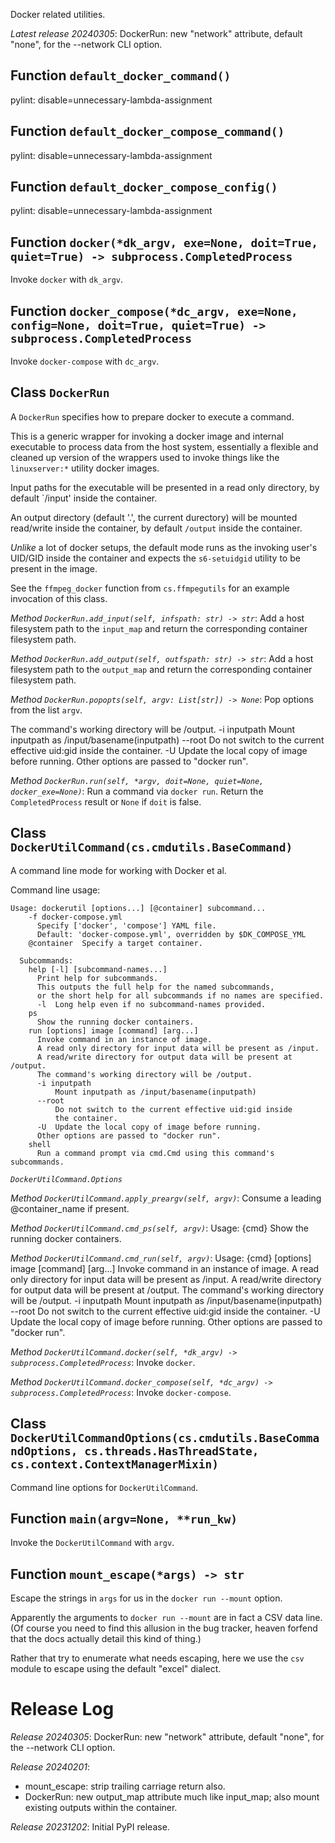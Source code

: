 Docker related utilities.

*Latest release 20240305*:
DockerRun: new "network" attribute, default "none", for the --network CLI option.

## Function `default_docker_command()`

pylint: disable=unnecessary-lambda-assignment

## Function `default_docker_compose_command()`

pylint: disable=unnecessary-lambda-assignment

## Function `default_docker_compose_config()`

pylint: disable=unnecessary-lambda-assignment

## Function `docker(*dk_argv, exe=None, doit=True, quiet=True) -> subprocess.CompletedProcess`

Invoke `docker` with `dk_argv`.

## Function `docker_compose(*dc_argv, exe=None, config=None, doit=True, quiet=True) -> subprocess.CompletedProcess`

Invoke `docker-compose` with `dc_argv`.

## Class `DockerRun`

A `DockerRun` specifies how to prepare docker to execute a command.

This is a generic wrapper for invoking a docker image and
internal executable to process data from the host system,
essentially a flexible and cleaned up version of the wrappers
used to invoke things like the `linuxserver:*` utility docker
images.

Input paths for the executable will be presented in a read
only directory, by default `/input' inside the container.

An output directory (default '.', the current durectory) will
be mounted read/write inside the container, by default `/output`
inside the container.

_Unlike_ a lot of docker setups, the default mode runs as the
invoking user's UID/GID inside the container and expects the
`s6-setuidgid` utility to be present in the image.

See the `ffmpeg_docker` function from `cs.ffmpegutils` for
an example invocation of this class.

*Method `DockerRun.add_input(self, infspath: str) -> str`*:
Add a host filesystem path to the `input_map`
and return the corresponding container filesystem path.

*Method `DockerRun.add_output(self, outfspath: str) -> str`*:
Add a host filesystem path to the `output_map`
and return the corresponding container filesystem path.

*Method `DockerRun.popopts(self, argv: List[str]) -> None`*:
Pop options from the list `argv`.

The command's working directory will be /output.
-i inputpath
    Mount inputpath as /input/basename(inputpath)
--root
    Do not switch to the current effective uid:gid inside
    the container.
-U  Update the local copy of image before running.
Other options are passed to "docker run".

*Method `DockerRun.run(self, *argv, doit=None, quiet=None, docker_exe=None)`*:
Run a command via `docker run`.
Return the `CompletedProcess` result or `None` if `doit` is false.

## Class `DockerUtilCommand(cs.cmdutils.BaseCommand)`

A command line mode for working with Docker et al.

Command line usage:

    Usage: dockerutil [options...] [@container] subcommand...
        -f docker-compose.yml
          Specify ['docker', 'compose'] YAML file.
          Default: 'docker-compose.yml', overridden by $DK_COMPOSE_YML
        @container  Specify a target container.

      Subcommands:
        help [-l] [subcommand-names...]
          Print help for subcommands.
          This outputs the full help for the named subcommands,
          or the short help for all subcommands if no names are specified.
          -l  Long help even if no subcommand-names provided.
        ps
          Show the running docker containers.
        run [options] image [command] [arg...]
          Invoke command in an instance of image.
          A read only directory for input data will be present as /input.
          A read/write directory for output data will be present at /output.
          The command's working directory will be /output.
          -i inputpath
              Mount inputpath as /input/basename(inputpath)
          --root
              Do not switch to the current effective uid:gid inside
              the container.
          -U  Update the local copy of image before running.
          Other options are passed to "docker run".
        shell
          Run a command prompt via cmd.Cmd using this command's subcommands.

*`DockerUtilCommand.Options`*

*Method `DockerUtilCommand.apply_preargv(self, argv)`*:
Consume a leading @container_name if present.

*Method `DockerUtilCommand.cmd_ps(self, argv)`*:
Usage: {cmd}
Show the running docker containers.

*Method `DockerUtilCommand.cmd_run(self, argv)`*:
Usage: {cmd} [options] image [command] [arg...]
Invoke command in an instance of image.
A read only directory for input data will be present as /input.
A read/write directory for output data will be present at /output.
The command's working directory will be /output.
-i inputpath
    Mount inputpath as /input/basename(inputpath)
--root
    Do not switch to the current effective uid:gid inside
    the container.
-U  Update the local copy of image before running.
Other options are passed to "docker run".

*Method `DockerUtilCommand.docker(self, *dk_argv) -> subprocess.CompletedProcess`*:
Invoke `docker`.

*Method `DockerUtilCommand.docker_compose(self, *dc_argv) -> subprocess.CompletedProcess`*:
Invoke `docker-compose`.

## Class `DockerUtilCommandOptions(cs.cmdutils.BaseCommandOptions, cs.threads.HasThreadState, cs.context.ContextManagerMixin)`

Command line options for `DockerUtilCommand`.

## Function `main(argv=None, **run_kw)`

Invoke the `DockerUtilCommand` with `argv`.

## Function `mount_escape(*args) -> str`

Escape the strings in `args` for us in the `docker run --mount` option.

Apparently the arguments to `docker run --mount` are in fact
a CSV data line.
(Of course you need to find this allusion in the bug tracker,
heaven forfend that the docs actually detail this kind of
thing.)

Rather that try to enumerate what needs escaping, here we use
the `csv` module to escape using the default "excel" dialect.

# Release Log



*Release 20240305*:
DockerRun: new "network" attribute, default "none", for the --network CLI option.

*Release 20240201*:
* mount_escape: strip trailing carriage return also.
* DockerRun: new output_map attribute much like input_map; also mount existing outputs within the container.

*Release 20231202*:
Initial PyPI release.

